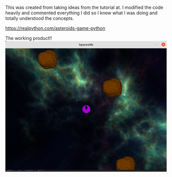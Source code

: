 This was created from taking ideas from the tutorial at. I modified the code heavily and commented everything I did so I knew what I was doing and totally understood the concepts. 

https://realpython.com/asteroids-game-python

The working product!!
<img src="./screens.jpg">
